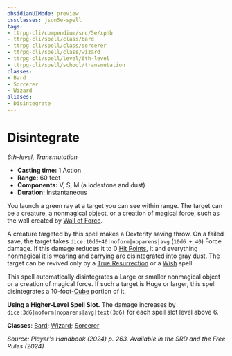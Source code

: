```yaml
---
obsidianUIMode: preview
cssclasses: json5e-spell
tags:
- ttrpg-cli/compendium/src/5e/xphb
- ttrpg-cli/spell/class/bard
- ttrpg-cli/spell/class/sorcerer
- ttrpg-cli/spell/class/wizard
- ttrpg-cli/spell/level/6th-level
- ttrpg-cli/spell/school/transmutation
classes:
- Bard
- Sorcerer
- Wizard
aliases:
- Disintegrate
---
```

# Disintegrate
*6th-level, Transmutation*  


- **Casting time:** 1 Action
- **Range:** 60 feet
- **Components:** V, S, M (a lodestone and dust)
- **Duration:** Instantaneous

You launch a green ray at a target you can see within range. The target can be a creature, a nonmagical object, or a creation of magical force, such as the wall created by [Wall of Force](Інструменти%20ДМ/CLI/spells/wall-of-force-xphb.md).

A creature targeted by this spell makes a Dexterity saving throw. On a failed save, the target takes `dice:10d6+40|noform|noparens|avg` (`10d6 + 40`) Force damage. If this damage reduces it to 0 [Hit Points](Інструменти%20ДМ/CLI/rules/variant-rules/hit-points-xphb.md), it and everything nonmagical it is wearing and carrying are disintegrated into gray dust. The target can be revived only by a [True Resurrection](Інструменти%20ДМ/CLI/spells/true-resurrection-xphb.md) or a [Wish](Інструменти%20ДМ/CLI/spells/wish-xphb.md) spell.

This spell automatically disintegrates a Large or smaller nonmagical object or a creation of magical force. If such a target is Huge or larger, this spell disintegrates a 10-foot-[Cube](Інструменти%20ДМ/CLI/rules/variant-rules/cube-area-of-effect-xphb.md) portion of it.

**Using a Higher-Level Spell Slot.** The damage increases by `dice:3d6|noform|noparens|avg|text(3d6)` for each spell slot level above 6.

**Classes**: [Bard](Інструменти%20ДМ/CLI/lists/list-spells-classes-bard.md); [Wizard](Інструменти%20ДМ/CLI/lists/list-spells-classes-wizard.md); [Sorcerer](Інструменти%20ДМ/CLI/lists/list-spells-classes-sorcerer.md)

*Source: Player's Handbook (2024) p. 263. Available in the <span title='Systems Reference Document (5.2)'>SRD</span> and the Free Rules (2024)*